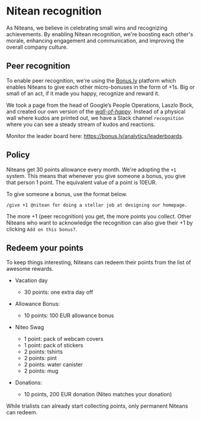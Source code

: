 # Nitean recognition

As Niteans, we believe in celebrating small wins and recognizing achievements. By enabling Nitean recognition, we're boosting each other's morale, enhancing engagement and communication, and improving the overall company culture.

## Peer recognition

To enable peer recognition, we're using the [Bonus.ly](https://bonus.ly/) platform which enables Niteans to give each other micro-bonuses in the form of +1s. Big or small of an act, if it made you happy, recognize and reward it.

We took a page from the head of Google’s People Operations, Laszlo Bock, and created our own version of the [_wall-of-happy_](https://plus.google.com/+LaszloBock/posts/UzxkRpkvyf7). Instead of a physical wall where kudos are printed out, we have a Slack channel `recognition` where you can see a steady stream of kudos and reactions.

Monitor the leader board here: https://bonus.ly/analytics/leaderboards.

## Policy

Niteans get 30 points allowance every month. We're adopting the `+1` system. This means that whenever you give someone a bonus, you give that person 1 point. The equivalent value of a point is 10EUR.

To give someone a bonus, use the format below.

```
/give +1 @nitean for doing a stellar job at designing our homepage.
```

The more +1 (peer recognition) you get, the more points you collect. Other Niteans who want to acknowledge the recognition can also give their +1 by clicking `Add on this bonus?`.

## Redeem your points

To keep things interesting, Niteans can redeem their points from the list of awesome rewards.

- Vacation day
  - 30 points: one extra day off

- Allowance Bonus:

  - 10 points: 100 EUR allowance bonus

- Niteo Swag
  - 1 point: pack of webcam covers
  - 1 point: pack of stickers
  - 2 points: tshirts
  - 2 points: pint
  - 2 points: water canister
  - 2 points: mug

- Donations:

  - 10 points, 200 EUR donation (Niteo matches your donation)

While trialists can already start collecting points, only permanent Niteans can redeem.
